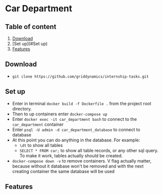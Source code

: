 # Car Department

## Table of content
1. [Download](#Download)
2. [Set up](#Set up)
3. [Features](#Features)
## Download
* ```git clone https://github.com/griddynamics/internship-tasks.git```
## Set up
* Enter in terminal ```docker build -f Dockerfile .``` from the project root directory.
* Then to up containers enter ```docker-compose up```
* Enter ```docker exec -it car_department bash``` to connect to the ```car_department``` container
* Enter ```psql -U admin -d car_department_database``` to connect to database
* At this point you can do anything in the database. For example:
    * ```\dt``` to show all tables
    * ```SELECT * FROM car;``` to show all table records, or any other sql query. To make it work, 
tables actually should be created.
* ```docker-compose down -v``` to remove containers. V flag actually matter, because without it database won't 
be removed and with the next creating container the same database will be used
## Features
